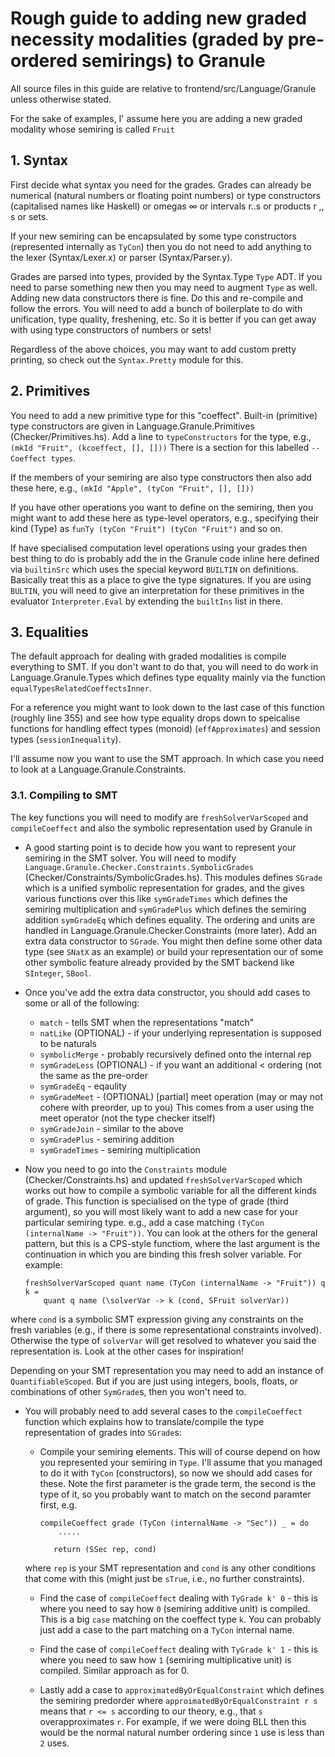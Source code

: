 # Rough guide to adding new graded necessity modalities (graded by pre-ordered semirings) to Granule

All source files in this guide are relative to
frontend/src/Language/Granule
unless otherwise stated.

For the sake of examples, I' assume here you are adding a new graded modality
whose semiring is called `Fruit`

## 1. Syntax

First decide what syntax you need for the grades. Grades can already
be numerical (natural numbers or floating point numbers) or type
constructors (capitalised names like Haskell) or omegas ∞ or
 intervals r..s or products r ,, s or sets.

If your new semiring can be encapsulated by some type constructors
(represented internally as `TyCon`)
then you do not need to add anything to the lexer
(Syntax/Lexer.x) or parser
(Syntax/Parser.y).

Grades are parsed into types, provided by the Syntax.Type `Type`
ADT. If you need to parse something new then you may need to augment
`Type` as well. Adding new data constructors there is fine. Do this
and re-compile and follow the errors. You will need to add a bunch of
boilerplate to do with unification, type quality, freshening, etc.
So it is better if you can get away with using type constructors
of numbers or sets!

Regardless of the above choices, you may want to add custom
pretty printing, so check out the `Syntax.Pretty` module for
this.

## 2. Primitives

You need to add a new primitive type for this "coeffect".
Built-in (primitive) type constructors are given in
Language.Granule.Primitives (Checker/Primitives.hs).
Add a line to `typeConstructors` for the type, e.g.,
`(mkId "Fruit", (kcoeffect, [], []))`
There is a section for this labelled `-- Coeffect types`.

If the members of your semiring are also type constructors
then also add these here, e.g.,
`(mkId "Apple", (tyCon "Fruit", [], []))`

If you have other operations you want to define on the
semiring, then you might want to add these here as type-level
operators, e.g., specifying their kind (Type) as `funTy (tyCon "Fruit") (tyCon "Fruit")`
and so on.

If have specialised computation level operations
using your grades then best thing to do is probably add
the in the Granule code inline here defined via
`builtinSrc` which uses the special keyword
`BUILTIN` on definitions. Basically treat this as a
place to give the type signatures. If you are using `BULTIN`,
you will need to give an interpretation for these primitives
in the evaluator `Interpreter.Eval` by extending the `builtIns`
list in there.


## 3. Equalities

The default approach for dealing with graded modalities is
compile everything to SMT. If you don't want to do that, you
will need to do work in Language.Granule.Types which defines
type equality mainly via the function `equalTypesRelatedCoeffectsInner`.

For a reference you might want to look down to the last case of
this function (roughly line 355) and see how type equality
drops down to speicalise functions for handling effect types
(monoid) (`effApproximates`) and session types (`sessionInequality`).

I'll assume now you want to use the SMT approach. In which case you
need to look at a Language.Granule.Constraints.

### 3.1. Compiling to SMT

The key functions you will need to modify are
`freshSolverVarScoped` and `compileCoeffect` and also
the symbolic representation used by Granule in

- A good starting point is to decide how you want to represent
your semiring in the SMT solver. You will need to modify
`Language.Granule.Checker.Constraints.SymbolicGrades`
(Checker/Constraints/SymbolicGrades.hs).
This modules defines `SGrade` which
is a unified symbolic representation for grades, and the gives various
functions over this like `symGradeTimes` which defines the semiring
multiplication and `symGradePlus` which defines the semiring addition
`symGradeEq` which defines equality. The ordering and units
are handled in Language.Granule.Checker.Constraints (more later).
Add an extra data constructor to `SGrade`. You might then define
some other data type (see `SNatX` as an example) or build your
representation our of some other symbolic feature already provided
by the SMT backend like `SInteger`, `SBool`.

- Once you've add the extra data constructor, you should add cases to some
   or all of the following:

    - `match` - tells SMT when the representations "match"
    - `natLike` (OPTIONAL) - if your underlying representation is supposed to be naturals
    - `symbolicMerge` - probably recursively defined onto the internal rep
    - `symGradeLess` (OPTIONAL) - if you want an additional < ordering (not the same
    as the pre-order
    - `symGradeEq` - eqaulity
    - `symGradeMeet` - (OPTIONAL) [partial] meet operation (may or may not cohere with preorder, up to you) This comes from a user using the meet operator (not the type checker itself)
    - `symGradeJoin` - similar to the above
    - `symGradePlus` - semiring addition
    - `symGradeTimes` - semiring multiplication

- Now you need to go into the `Constraints` module (Checker/Constraints.hs)
 and updated `freshSolverVarScoped` which works out how to compile a symbolic variable
 for all the different kinds of grade. This function is specialised
 on the type of grade (third argument), so you will most likely want to
 add a new case for your particular semiring type. e.g.,
 add a case matching `(TyCon (internalName -> "Fruit"))`. You
 can look at the others for the general pattern, but this is a CPS-style
 functiom, where the last argument is the continuation in which you
 are binding this fresh solver variable. For example:

      freshSolverVarScoped quant name (TyCon (internalName -> "Fruit")) q k =
          quant q name (\solverVar -> k (cond, SFruit solverVar))

 where `cond` is a symbolic SMT expression giving any constraints on the
 fresh variables (e.g., if there is some representational constraints involved).
 Otherwise the type of `solverVar` will get resolved to whatever you said
 the representation is. Look at the other cases for inspiration!

 Depending on your SMT representation you may need to add an instance
 of `QuantifiableScoped`. But if you are just using integers, bools, floats,
 or combinations of other `SymGrade`s, then you won't need to.

- You will probably need to add several cases to the `compileCoeffect`
function which explains how to translate/compile the type representation of
grades into `SGrade`s:

     - Compile your semiring elements. This will of course depend on how you
      represented your semiring in `Type`. I'll assume that you managed to do it
      with `TyCon` (constructors), so now we should add cases for these.
      Note the first parameter is the grade term, the second is the type of it,
      so you probably want to match on the second paramter first, e.g.

           compileCoeffect grade (TyCon (internalName -> "Sec")) _ = do
               .....

              return (SSec rep, cond)

     where `rep` is your SMT representation and `cond` is any other conditions
     that come with this (might just be `sTrue`, i.e., no further constraints).

    - Find the case of `compileCoeffect` dealing with `TyGrade k' 0` - this is
    where you need to say how `0` (semiring additive unit) is compiled. This is a big `case` matching on
    the coeffect type `k`. You can probably just add a case to the part matching
    on a `TyCon` internal name.

    - Find the case of `compileCoeffect` dealing with `TyGrade k' 1` - this is
    where you need to saw how `1` (semiring multiplicative unit) is compiled.
    Similar approach as for 0.

    - Lastly add a case to `approximatedByOrEqualConstraint` which defines the
    semiring predorder where `approimatedByOrEqualConstraint r s` means that `r <= s`
    according to our theory, e.g., that `s` overapproximates `r`. For example,
    if we were doing BLL then this would be the normal natural number ordering
    since `1` use is less than `2` uses.
